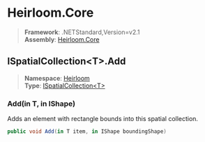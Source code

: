 # Heirloom.Core

> **Framework**: .NETStandard,Version=v2.1  
> **Assembly**: [Heirloom.Core][0]  

## ISpatialCollection\<T>.Add

> **Namespace**: [Heirloom][0]  
> **Type**: [ISpatialCollection\<T>][1]  

### Add(in T, in IShape)

Adds an element with rectangle bounds into this spatial collection.

```cs
public void Add(in T item, in IShape boundingShape)
```

[0]: ../Heirloom.Core.md
[1]: Heirloom.ISpatialCollection[T].md
